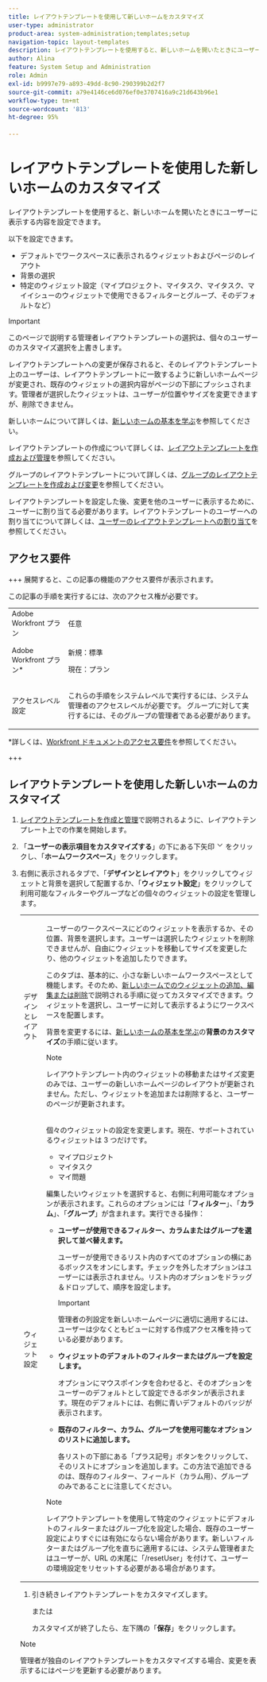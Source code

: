 ```yaml
---
title: レイアウトテンプレートを使用して新しいホームをカスタマイズ
user-type: administrator
product-area: system-administration;templates;setup
navigation-topic: layout-templates
description: レイアウトテンプレートを使用すると、新しいホームを開いたときにユーザーに表示する内容を設定できます。
author: Alina
feature: System Setup and Administration
role: Admin
exl-id: b9997e79-a893-49dd-8c90-290399b2d2f7
source-git-commit: a79e4146ce6d076ef0e3707416a9c21d643b96e1
workflow-type: tm+mt
source-wordcount: '813'
ht-degree: 95%

---
```


# レイアウトテンプレートを使用した新しいホームのカスタマイズ

レイアウトテンプレートを使用すると、新しいホームを開いたときにユーザーに表示する内容を設定できます。

以下を設定できます。

* デフォルトでワークスペースに表示されるウィジェットおよびページのレイアウト
* 背景の選択
* 特定のウィジェット設定（マイプロジェクト、マイタスク、マイタスク、マイイシューのウィジェットで使用できるフィルターとグループ、そのデフォルトなど）

>[!IMPORTANT]
>
>このページで説明する管理者レイアウトテンプレートの選択は、個々のユーザーのカスタマイズ選択を上書きします。
>
>レイアウトテンプレートへの変更が保存されると、そのレイアウトテンプレート上のユーザーは、レイアウトテンプレートに一致するように新しいホームページが変更され、既存のウィジェットの選択内容がページの下部にプッシュされます。管理者が選択したウィジェットは、ユーザーが位置やサイズを変更できますが、削除できません。

新しいホームについて詳しくは、[新しいホームの基本を学ぶ](/help/quicksilver/workfront-basics/using-home/new-home/get-started-with-new-home.md)を参照してください。

レイアウトテンプレートの作成について詳しくは、[レイアウトテンプレートを作成および管理](../use-layout-templates/create-and-manage-layout-templates.md)を参照してください。

グループのレイアウトテンプレートについて詳しくは、[グループのレイアウトテンプレートを作成および変更](../../../administration-and-setup/manage-groups/work-with-group-objects/create-and-modify-a-groups-layout-templates.md)を参照してください。

レイアウトテンプレートを設定した後、変更を他のユーザーに表示するために、ユーザーに割り当てる必要があります。レイアウトテンプレートのユーザーへの割り当てについて詳しくは、[ユーザーのレイアウトテンプレートへの割り当て](../use-layout-templates/assign-users-to-layout-template.md)を参照してください。

## アクセス要件

+++ 展開すると、この記事の機能のアクセス要件が表示されます。

この記事の手順を実行するには、次のアクセス権が必要です。

<table style="table-layout:auto"> 
 <col> 
 <col> 
 <tbody> 
  <tr> 
   <td role="rowheader">Adobe Workfront プラン</td> 
   <td>任意</td> 
  </tr> 
  <tr> 
   <td role="rowheader">Adobe Workfront プラン*</td> 
   <td><p>新規：標準</p>
  <p> 現在：プラン</p>
   </td> 
  </tr> 
  <tr> 
   <td role="rowheader">アクセスレベル設定</td> 
   <td> <p>これらの手順をシステムレベルで実行するには、システム管理者のアクセスレベルが必要です。
グループに対して実行するには、そのグループの管理者である必要があります。</p> </td> 
  </tr> 
 </tbody> 
</table>

*詳しくは、[Workfront ドキュメントのアクセス要件](/help/quicksilver/administration-and-setup/add-users/access-levels-and-object-permissions/access-level-requirements-in-documentation.md)を参照してください。

+++

## レイアウトテンプレートを使用した新しいホームのカスタマイズ

1. [レイアウトテンプレートを作成と管理](../../../administration-and-setup/customize-workfront/use-layout-templates/create-and-manage-layout-templates.md)で説明されるように、レイアウトテンプレート上での作業を開始します。

1. 「**ユーザーの表示項目をカスタマイズする**」の下にある下矢印 ![](assets/dropdown-arrow.png) をクリックし、「**ホームワークスペース**」をクリックします。

1. 右側に表示されるタブで、「**デザインとレイアウト**」をクリックしてウィジェットと背景を選択して配置するか、「**ウィジェット設定**」をクリックして利用可能なフィルターやグループなどの個々のウィジェットの設定を管理します。

   <table style="table-layout:auto"> 
    <col> 
    <col> 
    <tbody> 
     <tr> 
      <td role="rowheader">デザインとレイアウト</td> 
      <td>
      <p>ユーザーのワークスペースにどのウィジェットを表示するか、その位置、背景を選択します。ユーザーは選択したウィジェットを削除できませんが、自由にウィジェットを移動してサイズを変更したり、他のウィジェットを追加したりできます。</p>
      <p>このタブは、基本的に、小さな新しいホームワークスペースとして機能します。そのため、<a href="/help/quicksilver/workfront-basics/using-home/new-home/add-edit-remove-widgets-in-new-home.md" class="MCXref xref">新しいホームでのウィジェットの追加、編集または削除</a>で説明される手順に従ってカスタマイズできます。ウィジェットを選択し、ユーザーに対して表示するようにワークスペースを配置します。</p>
      <p>背景を変更するには、<a href="/help/quicksilver/workfront-basics/using-home/new-home/get-started-with-new-home.md" class="MCXref xref">新しいホームの基本を学ぶ</a>の<b>背景のカスタマイズ</b>の手順に従います。</p>
      <p>

>[!NOTE]
>
>レイアウトテンプレート内のウィジェットの移動またはサイズ変更のみでは、ユーザーの新しいホームページのレイアウトが更新されません。ただし、ウィジェットを追加または削除すると、ユーザーのページが更新されます。

</p>
     </td> 
     </tr> 
     <tr> 
      <td role="rowheader">ウィジェット設定</td> 
      <td>
      <p>個々のウィジェットの設定を変更します。現在、サポートされているウィジェットは 3 つだけです。</p>
      <ul>
        <li>マイプロジェクト</li>
        <li>マイタスク</li>
        <li>マイ問題</li>
      </ul>
      <p>編集したいウィジェットを選択すると、右側に利用可能なオプションが表示されます。これらのオプションには「<b>フィルター</b>」、「<b>カラム</b>」、「<b>グループ</b>」が含まれます。実行できる操作：</p>
      <ul>
      <li><p><b>ユーザーが使用できるフィルター、カラムまたはグループを選択して並べ替えます。</b></p>
      <p>ユーザーが使用できるリスト内のすべてのオプションの横にあるボックスをオンにします。チェックを外したオプションはユーザーには表示されません。リスト内のオプションをドラッグ＆ドロップして、順序を設定します。</li></p>
      <p>

>[!IMPORTANT]
>
>管理者の列設定を新しいホームページに適切に適用するには、ユーザーは少なくともビューに対する作成アクセス権を持っている必要があります。

</p>
      <li><p><b>ウィジェットのデフォルトのフィルターまたはグループを設定します。</b></p>
      <p>オプションにマウスポインタを合わせると、そのオプションをユーザーのデフォルトとして設定できるボタンが表示されます。現在のデフォルトには、右側に青いデフォルトのバッジが表示されます。</li></p>
      <li><p><b>既存のフィルター、カラム、グループを使用可能なオプションのリストに追加します。</b></p>
      <p>各リストの下部にある「プラス記号」ボタンをクリックして、そのリストにオプションを追加します。この方法で追加できるのは、既存のフィルター、フィールド（カラム用）、グループのみであることに注意してください。</p></li>
      </ul>
      <p>

>[!NOTE]
>
>レイアウトテンプレートを使用して特定のウィジェットにデフォルトのフィルターまたはグループ化を設定した場合、既存のユーザー設定によりすぐには有効にならない場合があります。新しいフィルターまたはグループ化を直ちに適用するには、システム管理者またはユーザーが、URL の末尾に「/resetUser」を付けて、ユーザーの環境設定をリセットする必要がある場合があります。

</p>
  </td> 
  </tr>
  </tbody> 
  </table>

1. 引き続きレイアウトテンプレートをカスタマイズします。

   または

   カスタマイズが終了したら、左下隅の「**保存**」をクリックします。


>[!NOTE]
>
>管理者が独自のレイアウトテンプレートをカスタマイズする場合、変更を表示するにはページを更新する必要があります。